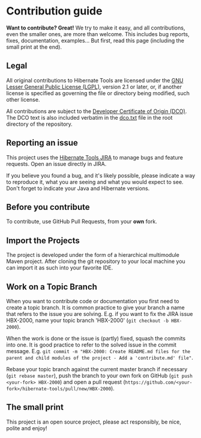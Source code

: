 <!--
  ~ Hibernate Tools, Tooling for your Hibernate Projects
  ~
  ~ Copyright 2020 Red Hat, Inc.
  ~
  ~ Licensed under the GNU Lesser General Public License (LGPL), 
  ~ version 2.1 or later (the "License").
  ~ You may not use this file except in compliance with the License.
  ~ You may read the licence in the 'lgpl.txt' file in the root folder of 
  ~ project or obtain a copy at
  ~
  ~     http://www.gnu.org/licenses/lgpl-2.1.html
  ~
  ~ Unless required by applicable law or agreed to in writing, software
  ~ distributed under the License is distributed on an "AS IS" basis,
  ~ WITHOUT WARRANTIES OR CONDITIONS OF ANY KIND, either express or implied.
  ~ See the License for the specific language governing permissions and
  ~ limitations under the License.
  -->

# Contribution guide

**Want to contribute? Great!** 
We try to make it easy, and all contributions, even the smaller ones, are more than welcome.
This includes bug reports, fixes, documentation, examples... 
But first, read this page (including the small print at the end).

## Legal

All original contributions to Hibernate Tools are licensed under the
[GNU Lesser General Public License (LGPL)](http://www.gnu.org/licenses/lgpl-2.1.html),
version 2.1 or later, or, if another license is specified as governing the file or directory being
modified, such other license.

All contributions are subject to the [Developer Certificate of Origin (DCO)](https://developercertificate.org/).
The DCO text is also included verbatim in the [dco.txt](./dco.txt) file in the root directory of the repository.

## Reporting an issue

This project uses the [Hibernate Tools JIRA](https://hibernate.atlassian.net/projects/HBX/summary) to manage bugs and feature requests. Open an issue directly in JIRA.

If you believe you found a bug, and it's likely possible, please indicate a way to reproduce it, what you are seeing and what you would expect to see.
Don't forget to indicate your Java and Hibernate versions. 

## Before you contribute

To contribute, use GitHub Pull Requests, from your **own** fork.

## Import the Projects

The project is developed under the form of a hierarchical multimodule Maven project. 
After cloning the git repository to your local machine you can import it as such into 
your favorite IDE.

## Work on a Topic Branch

When you want to contribute code or documentation you first need to create a topic branch. It is common practice to give your branch a name that refers to the issue you are solving. E.g. if you want to fix the JIRA issue HBX-2000, name your topic branch 'HBX-2000' (`git checkout -b HBX-2000`). 

When the work is done or the issue is (partly) fixed, squash the commits into one. It is good practice to refer to the solved issue in the commit message. E.g. `git commit -m "HBX-2000: Create README.md files for the parent and child modules of the project - Add a 'contribute.md' file"`. 

Rebase your topic branch against the current master branch if necessary (`git rebase master`), push the branch to your own fork on GitHub (`git push <your-fork> HBX-2000`) and open a pull request (`https://github.com/<your-fork>/hibernate-tools/pull/new/HBX-2000`).

## The small print

This project is an open source project, please act responsibly, be nice, polite and enjoy!
